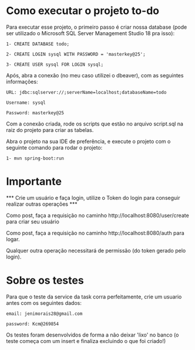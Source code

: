 # Como executar o projeto to-do

Para executar esse projeto, o primeiro passo é criar nossa database (pode ser utilizado o Microsoft SQL Server Management Studio 18 pra isso): 

    1- CREATE DATABASE todo;
  
    2- CREATE LOGIN sysql WITH PASSWORD = 'masterkey@25';
  
    3- CREATE USER sysql FOR LOGIN sysql;

Após, abra a conexão (no meu caso utilizei o dbeaver), com as seguintes informações:

    URL: jdbc:sqlserver://;serverName=localhost;databaseName=todo

    Username: sysql

    Password: masterkey@25

Com a conexão criada, rode os scripts que estão no arquivo script.sql na raiz do projeto para criar as tabelas.


Abra o projeto na sua IDE de preferência, e execute o projeto com o seguinte comando para rodar o projeto:

    1- mvn spring-boot:run


# Importante
*** Crie um usuário e faça login, utilize o Token do login para conseguir realizar outras operações ***

Como post, faça a requisição no caminho http://localhost:8080/user/create para criar seu usuário

Como post, faça a requisição no caminho http://localhost:8080/auth para logar.

Qualquer outra operação necessitará de permissão (do token gerado pelo login).

# Sobre os testes
Para que o teste da service da task corra perfeitamente, crie um usuario antes com os seguintes dados:

    email: jenimorais28@gmail.com
    
    password: Kcm@269854

Os testes foram desenvolvidos de forma a não deixar 'lixo' no banco (o teste começa com um insert e finaliza excluindo o que foi criado!)
